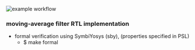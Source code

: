![example workflow](https://github.com/npatsiatzis/moving_average/actions/workflows/formal.yml/badge.svg)

### moving-average filter RTL implementation


- formal verification using SymbiYosys (sby), (properties specified in PSL)
    - $ make formal

